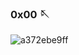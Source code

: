 ### 0x00 🪡


![a372ebe9ff](https://github.com/shidktbw/shidktbw/assets/112849918/db213525-d759-49f9-aa8d-f47e1a831019)
